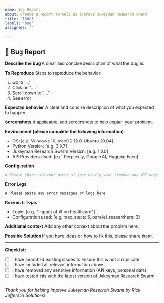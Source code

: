 ```yaml
---
name: Bug Report
about: Create a report to help us improve Jukeyman Research Swarm
title: '[BUG] '
labels: 'bug'
assignees: ''

---
```


## 🐛 Bug Report

**Describe the bug**
A clear and concise description of what the bug is.

**To Reproduce**
Steps to reproduce the behavior:
1. Go to '...'
2. Click on '....'
3. Scroll down to '....'
4. See error

**Expected behavior**
A clear and concise description of what you expected to happen.

**Screenshots**
If applicable, add screenshots to help explain your problem.

**Environment (please complete the following information):**
- OS: [e.g. Windows 10, macOS 12.0, Ubuntu 20.04]
- Python Version: [e.g. 3.9.7]
- Jukeyman Research Swarm Version: [e.g. 1.0.0]
- API Providers Used: [e.g. Perplexity, Google AI, Hugging Face]

**Configuration**
```yaml
# Please share relevant parts of your config.yaml (remove any API keys)
```

**Error Logs**
```
# Please paste any error messages or logs here
```

**Research Topic**
- Topic: [e.g. "Impact of AI on healthcare"]
- Configuration used: [e.g. max_steps: 5, parallel_researchers: 3]

**Additional context**
Add any other context about the problem here.

**Possible Solution**
If you have ideas on how to fix this, please share them.

---

**Checklist:**
- [ ] I have searched existing issues to ensure this is not a duplicate
- [ ] I have included all relevant information above
- [ ] I have removed any sensitive information (API keys, personal data)
- [ ] I have tested this with the latest version of Jukeyman Research Swarm

---

*Thank you for helping improve Jukeyman Research Swarm by Rick Jefferson Solutions!*